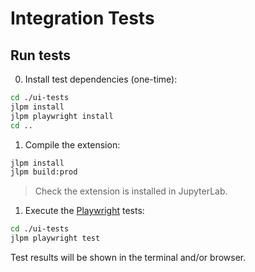 # Integration Tests

## Run tests

0. Install test dependencies (one-time):

```sh
cd ./ui-tests
jlpm install
jlpm playwright install
cd ..
```

1. Compile the extension:

```sh
jlpm install
jlpm build:prod
```

> Check the extension is installed in JupyterLab.

1. Execute the [Playwright](https://playwright.dev/docs/intro) tests:

```sh
cd ./ui-tests
jlpm playwright test
```

Test results will be shown in the terminal and/or browser.
